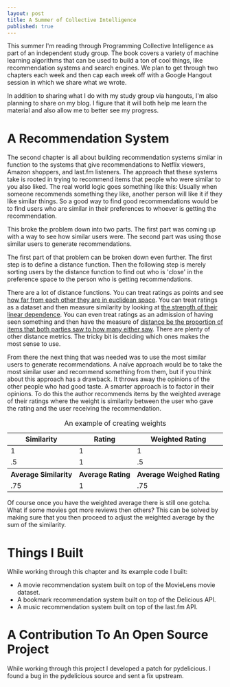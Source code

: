 ```yaml
---
layout: post
title: A Summer of Collective Intelligence
published: true
---
```

This summer I'm reading through Programming Collective Intelligence as part of
an independent study group. The book covers a variety of machine learning
algorithms that can be used to build a ton of cool things, like recommendation
systems and search engines. We plan to get through two chapters each week and
then cap each week off with a Google Hangout session in which we share what we
wrote.

In addition to sharing what I do with my study group via hangouts, I'm also
planning to share on my blog. I figure that it will both help me learn the
material and also allow me to better see my progress.

# A Recommendation System

The second chapter is all about building recommendation systems similar in
function to the systems that give recommendations to Netflix viewers, Amazon
shoppers, and last.fm listeners. The approach that these systems take is rooted
in trying to recommend items that people who were similar to you also liked.
The real world logic goes something like this: Usually when someone recommends
something they like, another person will like it if they like similar things.
So a good way to find good recommendations would be to find users who are
similar in their preferences to whoever is getting the recommendation.

This broke the problem down into two parts. The first part was coming up with
a way to see how similar users were. The second part was using those similar
users to generate recommendations.

The first part of that problem can be broken down even further. The first step
is to define a distance function. Then the following step is merely sorting
users by the distance function to find out who is 'close' in the preference
space to the person who is getting recommendations.

There are a lot of distance functions. You can treat ratings as points and
see [how far from each other they are in euclidean space](http://en.wikipedia.org/wiki/Euclidean_distance).
You can treat ratings as a dataset and then measure similarity by looking
at [the strength of their linear dependence](https://en.wikipedia.org/wiki/Pearson_product-moment_correlation_coefficient).
You can even treat ratings as an admission of having seen something and then
have the measure of
[distance be the proportion of items that both parties saw to how many either saw](http://www.quora.com/Machine-Learning/What-is-Tanimoto-Score-and-when-is-it-used).
There are plenty of other distance metrics. The tricky bit is deciding which
ones makes the most sense to use.

From there the next thing that was needed was to use the most similar users to
generate recommendations. A naïve approach would be to take the most similar
user and recommend something from them, but if you think about this approach
has a drawback. It throws away the opinions of the other people who had good
taste. A smarter approach is to factor in their opinions. To do this the author
recommends items by the weighted average of their ratings where the weight is
similarity between the user who gave the rating and the user receiving the
recommendation.

<table class="table">
  <thead>
    <caption>An example of creating weights</caption>
    <tr>
      <th>Similarity</th>
      <th>Rating</th>
      <th>Weighted Rating</th>
    </tr>
  </thead>
  <tbody>
    <tr><td>1</td><td>1</td><td>1</td></tr>
    <tr><td>.5</td><td>1</td><td>.5</td></tr>
    <tr><th>Average Similarity</th><th>Average Rating</th><th>Average Weighed Rating</th></tr>
    <tr><td>.75</td><td>1</td><td>.75</td></tr>
  </tbody>
</table>

Of course once you have the weighted average there is still one gotcha. What if
some movies got more reviews then others? This can be solved by making sure
that you then proceed to adjust the weighted average by the sum of the
similarity.

# Things I Built

While working through this chapter and its example code I built:

- A movie recommendation system built on top of the MovieLens movie dataset.
- A bookmark recommendation system built on top of the Delicious API.
- A music recommendation system built on top of the last.fm API.

# A Contribution To An Open Source Project

While working through this project I developed a patch for pydelicious. I found
a bug in the pydelicious source and sent a fix upstream.
